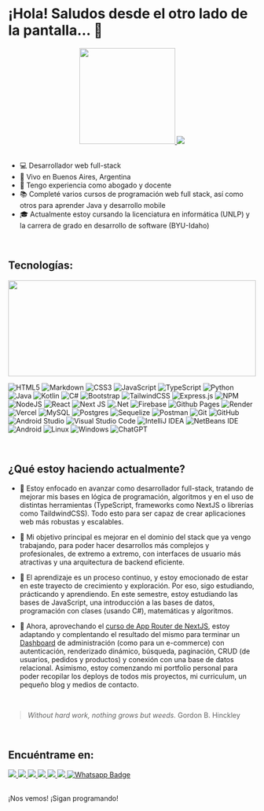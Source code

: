 # ¡Hola! Saludos desde el otro lado de la pantalla... 👋

<div align="center">
  <a href="https://github.com/antariex">
    <img height="195em" src="https://github-readme-stats.vercel.app/api?username=antariex&hide_rank=true&show_icons=true&theme=dracula&count_private=true"/>
  </a>
  <a href="https://github.com/anuraghazra/github-readme-stats">
    <img src="https://github-readme-streak-stats.herokuapp.com/?user=antariex&theme=dracula&hide_border=false"/>
  </a>
</div>

<br>

- 💻  Desarrollador web full-stack
- :round_pushpin:  Vivo en Buenos Aires, Argentina
- :briefcase:  Tengo experiencia como abogado y docente
- :books:  Completé varios cursos de programación web full stack, así como otros para aprender Java y desarrollo mobile
- :mortar_board:  Actualmente estoy cursando la licenciatura en informática (UNLP) y la carrera de grado en desarrollo de software (BYU-Idaho) 

<br>

## Tecnologías:

<img height="195em" width="100%" src="https://github-readme-stats.vercel.app/api/top-langs/?username=antariex&layout=compact&langs_count=10&theme=dracula"/>

![HTML5](https://img.shields.io/badge/html5-%23E34F26.svg?style=for-the-badge&logo=html5&logoColor=white)
![Markdown](https://img.shields.io/badge/markdown-%23000000.svg?style=for-the-badge&logo=markdown&logoColor=white)
![CSS3](https://img.shields.io/badge/css3-%231572B6.svg?style=for-the-badge&logo=css3&logoColor=white)
![JavaScript](https://img.shields.io/badge/javascript-%23323330.svg?style=for-the-badge&logo=javascript&logoColor=%23F7DF1E)
![TypeScript](https://img.shields.io/badge/typescript-%23007ACC.svg?style=for-the-badge&logo=typescript&logoColor=white)
![Python](https://img.shields.io/badge/python-%23007ACC.svg?style=for-the-badge&logo=python&logoColor=white)
![Java](https://img.shields.io/badge/java-%23ED8B00.svg?style=for-the-badge&logo=openjdk&logoColor=white)
![Kotlin](https://img.shields.io/badge/kotlin-%237F52FF.svg?style=for-the-badge&logo=kotlin&logoColor=white)
![C#](https://img.shields.io/badge/c%23-%23239120.svg?style=for-the-badge&logo=csharp&logoColor=white)
![Bootstrap](https://img.shields.io/badge/bootstrap-%238511FA.svg?style=for-the-badge&logo=bootstrap&logoColor=white)
![TailwindCSS](https://img.shields.io/badge/tailwindcss-%2338B2AC.svg?style=for-the-badge&logo=tailwind-css&logoColor=white)
![Express.js](https://img.shields.io/badge/express.js-%23404d59.svg?style=for-the-badge&logo=express&logoColor=%2361DAFB)
![NPM](https://img.shields.io/badge/NPM-%23CB3837.svg?style=for-the-badge&logo=npm&logoColor=white)
![NodeJS](https://img.shields.io/badge/node.js-6DA55F?style=for-the-badge&logo=node.js&logoColor=white)
![React](https://img.shields.io/badge/react-%2320232a.svg?style=for-the-badge&logo=react&logoColor=%2361DAFB)
![Next JS](https://img.shields.io/badge/Next-black?style=for-the-badge&logo=next.js&logoColor=white)
![.Net](https://img.shields.io/badge/.NET-5C2D91?style=for-the-badge&logo=.net&logoColor=white)
![Firebase](https://img.shields.io/badge/firebase-%23039BE5.svg?style=for-the-badge&logo=firebase)
![Github Pages](https://img.shields.io/badge/github%20pages-121013?style=for-the-badge&logo=github&logoColor=white)
![Render](https://img.shields.io/badge/Render-%46E3B7.svg?style=for-the-badge&logo=render&logoColor=white)
![Vercel](https://img.shields.io/badge/vercel-%23000000.svg?style=for-the-badge&logo=vercel&logoColor=white)
![MySQL](https://img.shields.io/badge/mysql-%2300f.svg?style=for-the-badge&logo=mysql&logoColor=white)
![Postgres](https://img.shields.io/badge/postgres-%23316192.svg?style=for-the-badge&logo=postgresql&logoColor=white)
![Sequelize](https://img.shields.io/badge/Sequelize-52B0E7?style=for-the-badge&logo=Sequelize&logoColor=white)
![Postman](https://img.shields.io/badge/Postman-FF6C37?style=for-the-badge&logo=postman&logoColor=white)
![Git](https://img.shields.io/badge/git-%23F05033.svg?style=for-the-badge&logo=git&logoColor=white)
![GitHub](https://img.shields.io/badge/github-%23121011.svg?style=for-the-badge&logo=github&logoColor=white)
![Android Studio](https://img.shields.io/badge/Android%20Studio-3DDC84.svg?style=for-the-badge&logo=android-studio&logoColor=white)
![Visual Studio Code](https://img.shields.io/badge/Visual%20Studio%20Code-0078d7.svg?style=for-the-badge&logo=visual-studio-code&logoColor=white)
![IntelliJ IDEA](https://img.shields.io/badge/IntelliJIDEA-000000.svg?style=for-the-badge&logo=intellij-idea&logoColor=white)
![NetBeans IDE](https://img.shields.io/badge/NetBeansIDE-1B6AC6.svg?style=for-the-badge&logo=apache-netbeans-ide&logoColor=white)
![Android](https://img.shields.io/badge/Android-3DDC84?style=for-the-badge&logo=android&logoColor=white)
![Linux](https://img.shields.io/badge/Linux-FCC624?style=for-the-badge&logo=linux&logoColor=black)
![Windows](https://img.shields.io/badge/Windows-0078D6?style=for-the-badge&logo=windows&logoColor=white)
![ChatGPT](https://img.shields.io/badge/chatGPT-74aa9c?style=for-the-badge&logo=openai&logoColor=white)

<br>

## ¿Qué estoy haciendo actualmente?

- 🌱 Estoy enfocado en avanzar como desarrollador full-stack, tratando de mejorar mis bases en lógica de programación, algoritmos y en el uso de distintas herramientas (TypeScript, frameworks como NextJS o librerías como TaildwindCSS). Todo esto para ser capaz de crear aplicaciones web más robustas y escalables.

- 🚀 Mi objetivo principal es mejorar en el dominio del stack que ya vengo trabajando, para poder hacer desarrollos más complejos y profesionales, de extremo a extremo, con interfaces de usuario más atractivas y una arquitectura de backend eficiente.

- 📖 El aprendizaje es un proceso continuo, y estoy emocionado de estar en este trayecto de crecimiento y exploración. Por eso, sigo estudiando, prácticando y aprendiendo. En este semestre, estoy estudiando las bases de JavaScript, una introducción a las bases de datos, programación con clases (usando C#), matemáticas y algoritmos.

- 🔭 Ahora, aprovechando el [curso de App Router de NextJS](https://nextjs.org/learn/dashboard-app), estoy adaptando y complentando el resultado del mismo para terminar un [Dashboard](https://github.com/Antariex/nextjs-dashboard) de administración (como para un e-commerce) con autenticación, renderizado dinámico, búsqueda, paginación, CRUD (de usuarios, pedidos y productos) y conexión con una base de datos relacional. Asimismo, estoy comenzando mi portfolio personal para poder recopilar los deploys de todos mis proyectos, mi curriculum, un pequeño blog y medios de contacto.

<br>

> *Without hard work, nothing grows but weeds.* Gordon B. Hinckley

<br>

## Encuéntrame en:

<a href="https://linktr.ee/antariex" target="_blank">
  <img src="https://img.shields.io/badge/linktree-1de9b6?style=for-the-badge&logo=linktree&logoColor=white" target="_blank">
</a> 
<a href="https://www.linkedin.com/in/arielantequiera/" target="_blank">
  <img src="https://img.shields.io/badge/linkedin-%230077B5.svg?style=for-the-badge&logo=linkedin&logoColor=white" target="_blank">
</a>
<a href="https://twitter.com/antariex" target="_blank">
  <img src="https://img.shields.io/badge/X-%23000000.svg?style=for-the-badge&logo=X&logoColor=white" target="_blank">
</a>
<a href="https://www.facebook.com/arielantequiera/" target="_blank">
  <img src="https://img.shields.io/badge/Facebook-%231877F2.svg?style=for-the-badge&logo=Facebook&logoColor=white" target="_blank">
</a>
<a href="https://www.instagram.com/antariex/" target="_blank">
  <img src="https://img.shields.io/badge/Instagram-%23E4405F.svg?style=for-the-badge&logo=Instagram&logoColor=white" target="_blank">
</a>
<a href="mailto:arielantequiera@gmail.com">
  <img src="https://img.shields.io/badge/Gmail-D14836?style=for-the-badge&logo=gmail&logoColor=white" target="_blank">
</a>
<a href="https://api.whatsapp.com/send?phone=+5491135834708&amp;text=Hola%20Ariel!" rel="nofollow" target="_blank">
  <img src="https://img.shields.io/badge/WhatsApp-25D366?style=for-the-badge&logo=whatsapp&logoColor=white" alt="Whatsapp Badge" style="max-width: 100%;">
</a>

<br>
<br>

¡Nos vemos!
¡Sigan programando!

<br>
